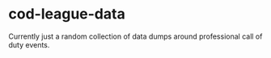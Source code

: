 # cod-league-data
Currently just a random collection of data dumps around professional call of duty events.
